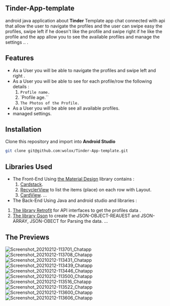 ## Tinder-App-template
android java application about **Tinder** Template app chat connected with api that allow the user to navigate the profiles and the user can swipe easy the profiles, swipe left if he doesn't like
the profile and swipe right if he like the profile and the app allow you to see the available profiles and manage the settings .. .

## Features
- As a User you will be able to navigate the profiles and swipe left and right .
- As a User you will be able to see for each profile/row the following details :
  1. `Profile name.`
  2. `Profile age.``
  3. `The Photos of the Profile.`
- As a User you will be able see all available profiles.
- managed settings.

## Installation
Clone this repository and import into **Android Studio**
```bash
git clone git@github.com:wolox/Tinder-App-template.git
```
##  Libraries Used
- The Front-End Using [the Material Design](https://material.io/design/) library contains : 
  1. [Cardstack](https://cardstack.com/).
  2. [RecyclerView](https://material.io/components/lists) to list the items (place) on each row with Layout.
  3. [CardView](https://material.io/components/cards).
 ...<br/>
 - The Back-End Using Java and android studio and libraries : 
  1. [The library Retrofit](https://square.github.io/retrofit//) for API interfaces to get the profiles data .
  2. [The library Gson](https://github.com/google/gson) to create the JSON-OBJECT-REAUEST and JSON-ARRAY, JSON-OBECT for Parsing the data.
  ... <br/>
  
  ## The Previews
![Screenshot_20210212-113701_Chatapp](https://user-images.githubusercontent.com/40376977/107761501-bf927580-6d2b-11eb-8538-a265e5882c90.jpg)
![Screenshot_20210212-113708_Chatapp](https://user-images.githubusercontent.com/40376977/107761507-c15c3900-6d2b-11eb-8674-88a9c9f415e1.jpg)  
![Screenshot_20210212-113431_Chatapp](https://user-images.githubusercontent.com/40376977/107761336-7b9f7080-6d2b-11eb-8c7a-36ac38d9a846.jpg)
![Screenshot_20210212-113439_Chatapp](https://user-images.githubusercontent.com/40376977/107761355-84904200-6d2b-11eb-8556-64c269a60883.jpg)
![Screenshot_20210212-113446_Chatapp](https://user-images.githubusercontent.com/40376977/107761372-8a862300-6d2b-11eb-9046-b15c433e50b2.jpg)
![Screenshot_20210212-113500_Chatapp](https://user-images.githubusercontent.com/40376977/107761390-940f8b00-6d2b-11eb-877a-9bbcb902c9a3.jpg)
![Screenshot_20210212-113516_Chatapp](https://user-images.githubusercontent.com/40376977/107761434-a7225b00-6d2b-11eb-8e8d-f16e9a6ebd04.jpg)
![Screenshot_20210212-113522_Chatapp](https://user-images.githubusercontent.com/40376977/107761458-af7a9600-6d2b-11eb-83c6-d49632f854c2.jpg)
![Screenshot_20210212-113600_Chatapp](https://user-images.githubusercontent.com/40376977/107761469-b30e1d00-6d2b-11eb-9ee9-c16e4e0f7e95.jpg)
![Screenshot_20210212-113606_Chatapp](https://user-images.githubusercontent.com/40376977/107761481-b7d2d100-6d2b-11eb-9c38-0aa65e877031.jpg)


 
